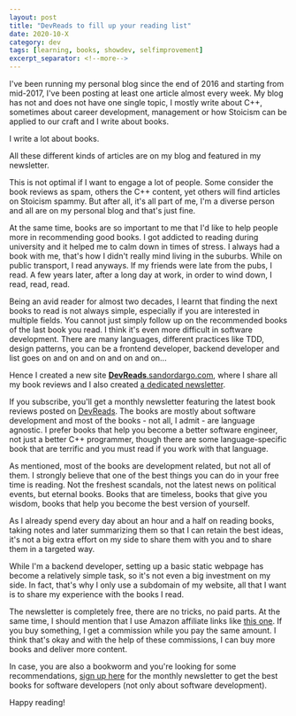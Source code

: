 ```yaml
---
layout: post
title: "DevReads to fill up your reading list"
date: 2020-10-X
category: dev
tags: [learning, books, showdev, selfimprovement]
excerpt_separator: <!--more-->
---
```

I've been running my personal blog since the end of 2016 and starting from mid-2017, I've been posting at least one article almost every week. My blog has not and does not have one single topic, I mostly write about C++, sometimes about career development, management or how Stoicism can be applied to our craft and I write about books.

I write a lot about books.
<!--more-->
All these different kinds of articles are on my blog and featured in my newsletter.

This is not optimal if I want to engage a lot of people. Some consider the book reviews as spam, others the C++ content, yet others will find articles on Stoicism spammy. But after all, it's all part of me, I'm a diverse person and all are on my personal blog and that's just fine.

At the same time, books are so important to me that I'd like to help people more in recommending good books. I got addicted to reading during university and it helped me to calm down in times of stress. I always had a book with me, that's how I didn't really mind living in the suburbs. While on public transport, I read anyways. If my friends were late from the pubs, I read. A few years later, after a long day at work, in order to wind down, I read, read, read.

Being an avid reader for almost two decades, I learnt that finding the next books to read is not always simple, especially if you are interested in multiple fields. You cannot just simply follow up on the recommended books of the last book you read. I think it's even more difficult in software development. There are many languages, different practices like TDD, design patterns, you can be a frontend developer, backend developer and list goes on and on and on and on and on...

Hence I created a new site [**DevReads**.sandordargo.com](https://devreads.sandordargo.com/), where I share all my book reviews and I also created [a dedicated newsletter](https://64b3a32b.sibforms.com/serve/MUIEAHUOtqTmzdwqwocS8j-v1GBf-LG8L94Zh7CKB89GGoS7Zb13a4faIsQlw9WZWkLQ1LeP4rwnsQLrg2QYp50V5Tb-ZJ1GjDJqSoC0JP4rAcBfy3M8L9QgwA_vWpvFr5F_gKeOUH0cbolRnAIbzp6xt3rqecFIcKmRCzolq4vv27teS-E-UNNZz51IcQc-wk5DsDr27dDmJVzj).

If you subscribe, you'll get a monthly newsletter featuring the latest book reviews posted on [DevReads](https://devreads.sandordargo.com/). The books are mostly about software development and most of the books - not all, I admit - are language agnostic. I prefer books that help you become a better software engineer, not just a better C++ programmer, though there are some language-specific book that are terrific and you must read if you work with that language. 

As mentioned, most of the books are development related, but not all of them. I strongly believe that one of the best things you can do in your free time is reading. Not the freshest scandals, not the latest news on political events, but eternal books. Books that are timeless, books that give you wisdom, books that help you become the best version of yourself.

As I already spend every day about an hour and a half on reading books, taking notes and later summarizing them so that I can retain the best ideas, it's not a big extra effort on my side to share them with you and to share them in a targeted way.

While I'm a backend developer, setting up a basic static webpage has become a relatively simple task, so it's not even a big investment on my side. In fact, that's why I only use a subdomain of my website, all that I want is to share my experience with the books I read.

The newsletter is completely free, there are no tricks, no paid parts. At the same time, I should mention that I use Amazon affiliate links like [this one](https://amzn.to/34qBTBP). If you buy something, I get a commission while you pay the same amount. I think that's okay and with the help of these commissions, I can buy more books and deliver more content.

In case, you are also a bookworm and you're looking for some recommendations, [sign up here](https://64b3a32b.sibforms.com/serve/MUIEAHUOtqTmzdwqwocS8j-v1GBf-LG8L94Zh7CKB89GGoS7Zb13a4faIsQlw9WZWkLQ1LeP4rwnsQLrg2QYp50V5Tb-ZJ1GjDJqSoC0JP4rAcBfy3M8L9QgwA_vWpvFr5F_gKeOUH0cbolRnAIbzp6xt3rqecFIcKmRCzolq4vv27teS-E-UNNZz51IcQc-wk5DsDr27dDmJVzj) for the monthly newsletter to get the best books for software developers (not only about software development).

Happy reading!